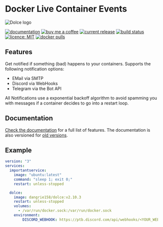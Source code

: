 # Docker Live Container Events

![Dolce logo](https://dangrie158.github.io/dolce/master/assets/logo_full.svg)

[![documentation](https://img.shields.io/badge/%F0%9F%93%98-documentation-red)](https://dangrie158.github.io/dolce/)
[![buy me a coffee](https://img.shields.io/badge/%E2%98%95%EF%B8%8F-buy_ma_a_coffee-orange)](https://www.buymeacoffee.com/dangrie158)
[![current release](https://img.shields.io/github/v/tag/dangrie158/dolce)](https://github.com/dangrie158/dolce/releases)
[![build status](https://img.shields.io/github/actions/workflow/status/dangrie158/dolce/ci.yml)](https://github.com/dangrie158/dolce/actions)
[![licence: MIT](https://img.shields.io/github/license/dangrie158/dolce?logo=reacthookform&logoColor=white)](https://github.com/dangrie158/dolce/blob/master/LICENSE.md)
[![docker pulls](https://img.shields.io/docker/pulls/dangrie158/dolce?logo=docker)](https://hub.docker.com/repository/docker/dangrie158/dolce/general)

## Features

Get notified if something (bad) happens to your containers. Supports the following notification options:

- EMail via SMTP
- Discord via WebHooks
- Telegram via the Bot API

All Notifications use a exponential backoff algorithm to avoid spamming you with messages if a container decides to go
into a restart loop.

## Documentation

[Check the documentation](https://dangrie158.github.io/dolce/) for a full list of features. The documentation is also
versioned for [old versions](https://github.com/dangrie158/dolce/tags).

## Example

```yaml
version: "3"
services:
  importantservice:
    image: "ubuntu:latest"
    command: "sleep 1; exit 0;"
    restart: unless-stopped

  dolce:
    image: dangrie158/dolce:v2.10.3
    restart: unless-stopped
    volumes:
      - /var/run/docker.sock:/var/run/docker.sock
    environment:
        DISCORD_WEBHOOK: https://ptb.discord.com/api/webhooks/<YOUR_WEBHOOK>
```
